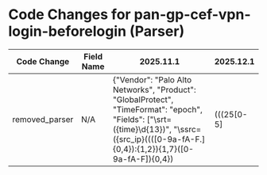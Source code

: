 # Code Changes for pan-gp-cef-vpn-login-beforelogin (Parser)

| Code Change | Field Name | 2025.11.1 | 2025.12.1 |
|-------------|------------|-----------|------------|
| removed_parser | N/A | {"Vendor": "Palo Alto Networks", "Product": "GlobalProtect", "TimeFormat": "epoch", "Fields": ["\srt=({time}\d{13})", "\ssrc=({src_ip}((([0-9a-fA-F.]{0,4}):{1,2}){1,7}([0-9a-fA-F]){0,4})|(((25[0-5]|(2[0-4]|1\d|[0-9]|)\d)\.?\b){4}))(:({src_port}\d+))?", "\sdst=({dest_ip}((([0-9a-fA-F.]{0,4}):{1,2}){1,7}([0-9a-fA-F]){0,4})|(((25[0-5]|(2[0-4]|1\d|[0-9]|)\d)\.?\b){4}))(:({dest_port}\d+))?", "\ssuser=(({domain}[^\\=]+?)\\+)?({user}[\w\.\-\!\#\^\~]{1,40}\$?)\s+\w+=", "\sdvchost=({host}[\w\-.]+?)\s+\w+=", "\scs2=({result}[^=]+)\s+\w+=", "\smsg=({event_name}[^=]+?)\s+\w+=", "cs6=({os}[^=]+?)\s+\w+=", "sourceGeoCountryCode=({src_country}[^=]+?)\s+\w+=", "({app}GLOBALPROTECT)"], "Name": "pan-gp-cef-vpn-login-beforelogin", "Conditions": ["CEF:", "|Palo Alto Networks|PAN-OS|", "|GLOBALPROTECT|", "msg=before-login"], "ParserVersion": "v1.0.0"} | N/A |